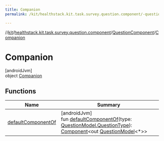 ```yaml
---
title: Companion
permalink: /kit/healthstack.kit.task.survey.question.component/-question-component/-companion/index.html

---
```

//[kit](/kit.html)/[healthstack.kit.task.survey.question.component](../../index.html)/[QuestionComponent](../index.html)/[Companion](index.html)



# Companion



[androidJvm]\
object [Companion](index.html)



## Functions


| Name | Summary |
|---|---|
| [defaultComponentOf](default-component-of.html) | [androidJvm]<br>fun [defaultComponentOf](default-component-of.html)(type: [QuestionModel.QuestionType](../../../healthstack.kit.task.survey.question.model/-question-model/-question-type/index.html)): [Component](../../-component/index.html)&lt;out [QuestionModel](../../../healthstack.kit.task.survey.question.model/-question-model/index.html)&lt;*&gt;&gt; |

